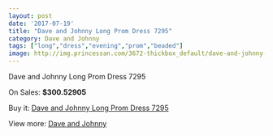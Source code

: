 ```yaml
---
layout: post
date: '2017-07-19'
title: "Dave and Johnny Long Prom Dress 7295"
category: Dave and Johnny
tags: ["long","dress","evening","prom","beaded"]
image: http://img.princessan.com/3672-thickbox_default/dave-and-johnny-long-prom-dress-7295.jpg
---
```

Dave and Johnny Long Prom Dress 7295

On Sales: **$300.52905**
<a href="https://www.princessan.com/en/dave-and-johnny/1681-dave-and-johnny-long-prom-dress-7295.html"><amp-img layout="responsive" width="600" height="600" src="//img.princessan.com/3672-thickbox_default/dave-and-johnny-long-prom-dress-7295.jpg" alt="Dave and Johnny Long Prom Dress 7295 0" /></a>
<a href="https://www.princessan.com/en/dave-and-johnny/1681-dave-and-johnny-long-prom-dress-7295.html"><amp-img layout="responsive" width="600" height="600" src="//img.princessan.com/3673-thickbox_default/dave-and-johnny-long-prom-dress-7295.jpg" alt="Dave and Johnny Long Prom Dress 7295 1" /></a>

Buy it: [Dave and Johnny Long Prom Dress 7295](https://www.princessan.com/en/dave-and-johnny/1681-dave-and-johnny-long-prom-dress-7295.html "Dave and Johnny Long Prom Dress 7295")

View more: [Dave and Johnny](https://www.princessan.com/en/16-dave-and-johnny "Dave and Johnny")